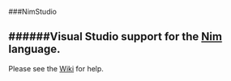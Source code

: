 ###NimStudio

######Visual Studio support for the [Nim](https://github.com/Araq/Nim) language.
---

Please see the [Wiki](https://github.com/Gravityzwell/NimStudio/wiki) for help.
